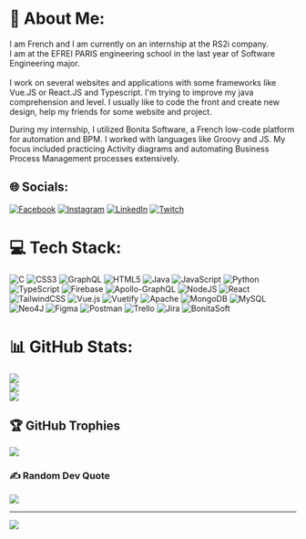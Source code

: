 # 💫 About Me:
I am French and I am currently on an internship at the RS2i company.<br>I am at the EFREI PARIS engineering school in the last year of Software Engineering major.<br><br>I work on several websites and applications with some frameworks like Vue.JS or React.JS and Typescript. I'm trying to improve my java comprehension and level.
I usually like to code the front and create new design, help my friends for some website and project. 

During my internship, I utilized Bonita Software, a French low-code platform for automation and BPM. I worked with languages like Groovy and JS. My focus included practicing Activity diagrams and automating Business Process Management processes extensively.


## 🌐 Socials:
[![Facebook](https://img.shields.io/badge/Facebook-%231877F2.svg?logo=Facebook&logoColor=white)](https://facebook.com/https://www.facebook.com/thomas.mariotte.3/) [![Instagram](https://img.shields.io/badge/Instagram-%23E4405F.svg?logo=Instagram&logoColor=white)](https://instagram.com/thyoujisama) [![LinkedIn](https://img.shields.io/badge/LinkedIn-%230077B5.svg?logo=linkedin&logoColor=white)](https://www.linkedin.com/in/thomas-mariotte/) [![Twitch](https://img.shields.io/badge/Twitch-%239146FF.svg?logo=Twitch&logoColor=white)](https://twitch.tv/SoChiiro) 

# 💻 Tech Stack:
![C](https://img.shields.io/badge/c-%2300599C.svg?style=for-the-badge&logo=c&logoColor=white) ![CSS3](https://img.shields.io/badge/css3-%231572B6.svg?style=for-the-badge&logo=css3&logoColor=white) ![GraphQL](https://img.shields.io/badge/-GraphQL-E10098?style=for-the-badge&logo=graphql&logoColor=white) ![HTML5](https://img.shields.io/badge/html5-%23E34F26.svg?style=for-the-badge&logo=html5&logoColor=white) ![Java](https://img.shields.io/badge/java-%23ED8B00.svg?style=for-the-badge&logo=java&logoColor=white) ![JavaScript](https://img.shields.io/badge/javascript-%23323330.svg?style=for-the-badge&logo=javascript&logoColor=%23F7DF1E) ![Python](https://img.shields.io/badge/python-3670A0?style=for-the-badge&logo=python&logoColor=ffdd54) ![TypeScript](https://img.shields.io/badge/typescript-%23007ACC.svg?style=for-the-badge&logo=typescript&logoColor=white) ![Firebase](https://img.shields.io/badge/firebase-%23039BE5.svg?style=for-the-badge&logo=firebase) ![Apollo-GraphQL](https://img.shields.io/badge/-ApolloGraphQL-311C87?style=for-the-badge&logo=apollo-graphql) ![NodeJS](https://img.shields.io/badge/node.js-6DA55F?style=for-the-badge&logo=node.js&logoColor=white) ![React](https://img.shields.io/badge/react-%2320232a.svg?style=for-the-badge&logo=react&logoColor=%2361DAFB) ![TailwindCSS](https://img.shields.io/badge/tailwindcss-%2338B2AC.svg?style=for-the-badge&logo=tailwind-css&logoColor=white) ![Vue.js](https://img.shields.io/badge/vuejs-%2335495e.svg?style=for-the-badge&logo=vuedotjs&logoColor=%234FC08D) ![Vuetify](https://img.shields.io/badge/Vuetify-1867C0?style=for-the-badge&logo=vuetify&logoColor=AEDDFF) ![Apache](https://img.shields.io/badge/apache-%23D42029.svg?style=for-the-badge&logo=apache&logoColor=white) ![MongoDB](https://img.shields.io/badge/MongoDB-%234ea94b.svg?style=for-the-badge&logo=mongodb&logoColor=white) ![MySQL](https://img.shields.io/badge/mysql-%2300f.svg?style=for-the-badge&logo=mysql&logoColor=white) 	![Neo4J](https://img.shields.io/badge/Neo4j-008CC1?style=for-the-badge&logo=neo4j&logoColor=white) 	![Figma](https://img.shields.io/badge/figma-%23F24E1E.svg?style=for-the-badge&logo=figma&logoColor=white) ![Postman](https://img.shields.io/badge/Postman-FF6C37?style=for-the-badge&logo=postman&logoColor=white) ![Trello](https://img.shields.io/badge/Trello-%23026AA7.svg?style=for-the-badge&logo=Trello&logoColor=white) ![Jira](https://img.shields.io/badge/Jira-%23026AA7.svg?style=for-the-badge&logo=Jira&logoColor=white) ![BonitaSoft](https://img.shields.io/badge/BonitaSoft-%23026AA7.svg?style=for-the-badge&logo=Bonita&logoColor=red)
# 📊 GitHub Stats:
![](https://github-readme-stats.vercel.app/api?username=SoChiiro&theme=synthwave&hide_border=false&include_all_commits=true&count_private=true)<br/>
![](https://github-readme-streak-stats.herokuapp.com/?user=SoChiiro&theme=synthwave&hide_border=false)<br/>
![](https://github-readme-stats.vercel.app/api/top-langs/?username=SoChiiro&theme=synthwave&hide_border=false&include_all_commits=true&count_private=true&layout=compact)

## 🏆 GitHub Trophies
![](https://github-profile-trophy.vercel.app/?username=SoChiiro&theme=discord&no-frame=false&no-bg=false&margin-w=4)

### ✍️ Random Dev Quote
![](https://quotes-github-readme.vercel.app/api?type=horizontal&theme=tokyonight)

---
[![](https://visitcount.itsvg.in/api?id=SoChiiro&icon=6&color=8)](https://visitcount.itsvg.in)
<!-- Idk why doesn't work -->

<!-- Proudly created with GPRM ( https://gprm.itsvg.in ) -->
